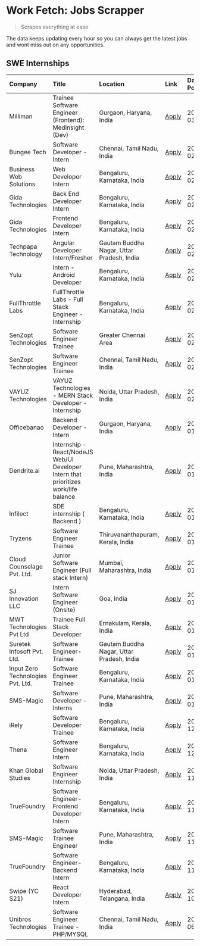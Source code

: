# Work Fetch: Jobs Scrapper
> Scrapes everything at ease

The data keeps updating every hour so you can always get the latest jobs and wont miss out on any opportunities.

## SWE Internships
<!--START_SECTION:workfetch-->
| Company                           | Title                                                                                | Location                                  | Link                                                                                                                                                                                                                                                                                                          | Date Posted   |
|:----------------------------------|:-------------------------------------------------------------------------------------|:------------------------------------------|:--------------------------------------------------------------------------------------------------------------------------------------------------------------------------------------------------------------------------------------------------------------------------------------------------------------|:--------------|
| Milliman                          | Trainee Software Engineer (Frontend): MedInsight (Dev)                               | Gurgaon, Haryana, India                   | [Apply](https://in.linkedin.com/jobs/view/trainee-software-engineer-frontend-medinsight-dev-at-milliman-3792874280?refId=9%2Fg%2Fi%2F6Vm09agj%2BQCt0%2FOw%3D%3D&trackingId=%2FZzTz5yBtIKVbIwGgFaAGw%3D%3D&position=4&pageNum=0&trk=public_jobs_jserp-result_search-card)                                      | 2024-03-01    |
| Bungee Tech                       | Software Developer - Intern                                                          | Chennai, Tamil Nadu, India                | [Apply](https://in.linkedin.com/jobs/view/software-developer-intern-at-bungee-tech-3842220746?refId=wh5yMV%2BiflZOftItJf0yxA%3D%3D&trackingId=Or5XrxUNnC2lDTzKwmLtqg%3D%3D&position=23&pageNum=1&trk=public_jobs_jserp-result_search-card)                                                                    | 2024-02-28    |
| Business Web Solutions            | Web Developer Intern                                                                 | Bengaluru, Karnataka, India               | [Apply](https://in.linkedin.com/jobs/view/web-developer-intern-at-business-web-solutions-3839906144?refId=9%2Fg%2Fi%2F6Vm09agj%2BQCt0%2FOw%3D%3D&trackingId=YbmBJXzFkmgFYuJ8vaNaAQ%3D%3D&position=16&pageNum=0&trk=public_jobs_jserp-result_search-card)                                                      | 2024-02-26    |
| Gida Technologies                 | Back End Developer Intern                                                            | Bengaluru, Karnataka, India               | [Apply](https://in.linkedin.com/jobs/view/back-end-developer-intern-at-gida-technologies-3836849295?refId=wh5yMV%2BiflZOftItJf0yxA%3D%3D&trackingId=ruNtIvEgL0my6bcxZwgyYw%3D%3D&position=19&pageNum=1&trk=public_jobs_jserp-result_search-card)                                                              | 2024-02-23    |
| Gida Technologies                 | Frontend Developer Intern                                                            | Bengaluru, Karnataka, India               | [Apply](https://in.linkedin.com/jobs/view/frontend-developer-intern-at-gida-technologies-3836040945?refId=9%2Fg%2Fi%2F6Vm09agj%2BQCt0%2FOw%3D%3D&trackingId=32vCp2olrKjbEVU%2Ff6vzPQ%3D%3D&position=14&pageNum=0&trk=public_jobs_jserp-result_search-card)                                                    | 2024-02-21    |
| Techpapa Technology               | Angular Developer Intern/Fresher                                                     | Gautam Buddha Nagar, Uttar Pradesh, India | [Apply](https://in.linkedin.com/jobs/view/angular-developer-intern-fresher-at-techpapa-technology-3834305862?refId=wh5yMV%2BiflZOftItJf0yxA%3D%3D&trackingId=sZgntAkttrmah4oiPQbDsw%3D%3D&position=20&pageNum=1&trk=public_jobs_jserp-result_search-card)                                                     | 2024-02-20    |
| Yulu                              | Intern - Android Developer                                                           | Bengaluru, Karnataka, India               | [Apply](https://in.linkedin.com/jobs/view/intern-android-developer-at-yulu-3834459982?refId=wh5yMV%2BiflZOftItJf0yxA%3D%3D&trackingId=jKZeW1PTD%2BbW30Uf3m%2FjUg%3D%3D&position=18&pageNum=1&trk=public_jobs_jserp-result_search-card)                                                                        | 2024-02-19    |
| FullThrottle Labs                 | FullThrottle Labs - Full Stack Engineer - Internship                                 | Bengaluru, Karnataka, India               | [Apply](https://in.linkedin.com/jobs/view/fullthrottle-labs-full-stack-engineer-internship-at-fullthrottle-labs-3829636016?refId=wh5yMV%2BiflZOftItJf0yxA%3D%3D&trackingId=hmvPttUpOxmuBTUh7HKyqw%3D%3D&position=17&pageNum=1&trk=public_jobs_jserp-result_search-card)                                       | 2024-02-17    |
| SenZopt Technologies              | Software Engineer Trainee                                                            | Greater Chennai Area                      | [Apply](https://in.linkedin.com/jobs/view/software-engineer-trainee-at-senzopt-technologies-3827688781?refId=wh5yMV%2BiflZOftItJf0yxA%3D%3D&trackingId=E5Bj2odNE3MJD%2FdugeWlWg%3D%3D&position=2&pageNum=1&trk=public_jobs_jserp-result_search-card)                                                          | 2024-02-12    |
| SenZopt Technologies              | Software Engineer Trainee                                                            | Chennai, Tamil Nadu, India                | [Apply](https://in.linkedin.com/jobs/view/software-engineer-trainee-at-senzopt-technologies-3827686880?refId=wh5yMV%2BiflZOftItJf0yxA%3D%3D&trackingId=uIUjKo6z2SqfH6ZP8EIH4Q%3D%3D&position=13&pageNum=1&trk=public_jobs_jserp-result_search-card)                                                           | 2024-02-12    |
| VAYUZ Technologies                | VAYUZ Technologies - MERN Stack Developer - Internship                               | Noida, Uttar Pradesh, India               | [Apply](https://in.linkedin.com/jobs/view/vayuz-technologies-mern-stack-developer-internship-at-vayuz-technologies-3822619356?refId=wh5yMV%2BiflZOftItJf0yxA%3D%3D&trackingId=6lAe4r6Xr4RX7bcvWQLRWQ%3D%3D&position=25&pageNum=1&trk=public_jobs_jserp-result_search-card)                                    | 2024-02-10    |
| Officebanao                       | Backend Developer - Intern                                                           | Gurgaon, Haryana, India                   | [Apply](https://in.linkedin.com/jobs/view/backend-developer-intern-at-officebanao-3814263731?refId=9%2Fg%2Fi%2F6Vm09agj%2BQCt0%2FOw%3D%3D&trackingId=LoAKs%2FkjRmPqAmd1nKFyDg%3D%3D&position=20&pageNum=0&trk=public_jobs_jserp-result_search-card)                                                           | 2024-01-31    |
| Dendrite.ai                       | Internship - React/NodeJS Web/UI Developer Intern that prioritizes work/life balance | Pune, Maharashtra, India                  | [Apply](https://in.linkedin.com/jobs/view/internship-react-nodejs-web-ui-developer-intern-that-prioritizes-work-life-balance-at-dendrite-ai-3818948068?refId=9%2Fg%2Fi%2F6Vm09agj%2BQCt0%2FOw%3D%3D&trackingId=03koRf1WGOF4pBNWmhUV%2FQ%3D%3D&position=25&pageNum=0&trk=public_jobs_jserp-result_search-card) | 2024-01-31    |
| Infilect                          | SDE internship ( Backend )                                                           | Bengaluru, Karnataka, India               | [Apply](https://in.linkedin.com/jobs/view/sde-internship-backend-at-infilect-3815120558?refId=9%2Fg%2Fi%2F6Vm09agj%2BQCt0%2FOw%3D%3D&trackingId=Ua3hw75DdZK50YcirgubTw%3D%3D&position=21&pageNum=0&trk=public_jobs_jserp-result_search-card)                                                                  | 2024-01-25    |
| Tryzens                           | Software Engineer Trainee                                                            | Thiruvananthapuram, Kerala, India         | [Apply](https://in.linkedin.com/jobs/view/software-engineer-trainee-at-tryzens-3809363491?refId=wh5yMV%2BiflZOftItJf0yxA%3D%3D&trackingId=xq4TuMwEVaAKQj6dLnAemw%3D%3D&position=5&pageNum=1&trk=public_jobs_jserp-result_search-card)                                                                         | 2024-01-18    |
| Cloud Counselage Pvt. Ltd.        | Junior Software Engineer (Full stack Intern)                                         | Mumbai, Maharashtra, India                | [Apply](https://in.linkedin.com/jobs/view/junior-software-engineer-full-stack-intern-at-cloud-counselage-pvt-ltd-3803132814?refId=9%2Fg%2Fi%2F6Vm09agj%2BQCt0%2FOw%3D%3D&trackingId=hMidee%2B6Yp7wKD1J0rT2aw%3D%3D&position=22&pageNum=0&trk=public_jobs_jserp-result_search-card)                            | 2024-01-11    |
| SJ Innovation LLC                 | Intern Software Engineer (Onsite)                                                    | Goa, India                                | [Apply](https://in.linkedin.com/jobs/view/intern-software-engineer-onsite-at-sj-innovation-llc-3799959011?refId=wh5yMV%2BiflZOftItJf0yxA%3D%3D&trackingId=Jm2%2FfGFxjCHRyLYVu87GPA%3D%3D&position=10&pageNum=1&trk=public_jobs_jserp-result_search-card)                                                      | 2024-01-11    |
| MWT Technologies Pvt Ltd          | Trainee Full Stack Developer                                                         | Ernakulam, Kerala, India                  | [Apply](https://in.linkedin.com/jobs/view/trainee-full-stack-developer-at-mwt-technologies-pvt-ltd-3800921715?refId=9%2Fg%2Fi%2F6Vm09agj%2BQCt0%2FOw%3D%3D&trackingId=hdz3uKpGUfVw%2FteKaf5YsA%3D%3D&position=5&pageNum=0&trk=public_jobs_jserp-result_search-card)                                           | 2024-01-09    |
| Suretek Infosoft Pvt. Ltd.        | Software Engineer-Trainee                                                            | Gautam Buddha Nagar, Uttar Pradesh, India | [Apply](https://in.linkedin.com/jobs/view/software-engineer-trainee-at-suretek-infosoft-pvt-ltd-3800934643?refId=9%2Fg%2Fi%2F6Vm09agj%2BQCt0%2FOw%3D%3D&trackingId=tCdwDxYKrG1Y8%2BXaRbC1SQ%3D%3D&position=18&pageNum=0&trk=public_jobs_jserp-result_search-card)                                             | 2024-01-09    |
| Input Zero Technologies Pvt. Ltd. | Software Engineer Trainee                                                            | Bengaluru, Karnataka, India               | [Apply](https://in.linkedin.com/jobs/view/software-engineer-trainee-at-input-zero-technologies-pvt-ltd-3800927643?refId=wh5yMV%2BiflZOftItJf0yxA%3D%3D&trackingId=oceSCxQu%2BJDW28cu76yTlg%3D%3D&position=1&pageNum=1&trk=public_jobs_jserp-result_search-card)                                               | 2024-01-09    |
| SMS-Magic                         | Software Developer -Interns                                                          | Pune, Maharashtra, India                  | [Apply](https://in.linkedin.com/jobs/view/software-developer-interns-at-sms-magic-3799485343?refId=wh5yMV%2BiflZOftItJf0yxA%3D%3D&trackingId=FYWbH5JHc4A9IPKv9C8QCQ%3D%3D&position=3&pageNum=1&trk=public_jobs_jserp-result_search-card)                                                                      | 2024-01-05    |
| iRely                             | Software Developer Trainee                                                           | Bengaluru, Karnataka, India               | [Apply](https://in.linkedin.com/jobs/view/software-developer-trainee-at-irely-3801577534?refId=9%2Fg%2Fi%2F6Vm09agj%2BQCt0%2FOw%3D%3D&trackingId=l5W3ue2t8TRQlFL7C8RkJQ%3D%3D&position=9&pageNum=0&trk=public_jobs_jserp-result_search-card)                                                                  | 2023-12-22    |
| Thena                             | Software Engineer Intern                                                             | Bengaluru, Karnataka, India               | [Apply](https://in.linkedin.com/jobs/view/software-engineer-intern-at-thena-3778731751?refId=9%2Fg%2Fi%2F6Vm09agj%2BQCt0%2FOw%3D%3D&trackingId=%2FUTJAhe9anHj4XsX0fPYlA%3D%3D&position=11&pageNum=0&trk=public_jobs_jserp-result_search-card)                                                                 | 2023-12-05    |
| Khan Global Studies               | Software Engineer Internship                                                         | Noida, Uttar Pradesh, India               | [Apply](https://in.linkedin.com/jobs/view/software-engineer-internship-at-khan-global-studies-3766942197?refId=wh5yMV%2BiflZOftItJf0yxA%3D%3D&trackingId=opfq2bfTTaPslghqifp15A%3D%3D&position=14&pageNum=1&trk=public_jobs_jserp-result_search-card)                                                         | 2023-11-27    |
| TrueFoundry                       | Software Engineer- Frontend Developer Intern                                         | Bengaluru, Karnataka, India               | [Apply](https://in.linkedin.com/jobs/view/software-engineer-frontend-developer-intern-at-truefoundry-3790095058?refId=9%2Fg%2Fi%2F6Vm09agj%2BQCt0%2FOw%3D%3D&trackingId=RdPC2EQkbV70biWDie%2FG1A%3D%3D&position=10&pageNum=0&trk=public_jobs_jserp-result_search-card)                                        | 2023-11-24    |
| SMS-Magic                         | Software Trainee Engineer                                                            | Pune, Maharashtra, India                  | [Apply](https://in.linkedin.com/jobs/view/software-trainee-engineer-at-sms-magic-3761409781?refId=9%2Fg%2Fi%2F6Vm09agj%2BQCt0%2FOw%3D%3D&trackingId=a3WC99kc9pfqaUScLI3tIQ%3D%3D&position=23&pageNum=0&trk=public_jobs_jserp-result_search-card)                                                              | 2023-11-16    |
| TrueFoundry                       | Software Engineer-Backend Intern                                                     | Bengaluru, Karnataka, India               | [Apply](https://in.linkedin.com/jobs/view/software-engineer-backend-intern-at-truefoundry-3779508170?refId=9%2Fg%2Fi%2F6Vm09agj%2BQCt0%2FOw%3D%3D&trackingId=Zu5vxwNYJFLxQdE0wF8ETA%3D%3D&position=24&pageNum=0&trk=public_jobs_jserp-result_search-card)                                                     | 2023-11-10    |
| Swipe (YC S21)                    | React Developer Intern                                                               | Hyderabad, Telangana, India               | [Apply](https://in.linkedin.com/jobs/view/react-developer-intern-at-swipe-yc-s21-3737600089?refId=9%2Fg%2Fi%2F6Vm09agj%2BQCt0%2FOw%3D%3D&trackingId=YoIX2VCmZg4PcDqJvA6Cfg%3D%3D&position=13&pageNum=0&trk=public_jobs_jserp-result_search-card)                                                              | 2023-10-13    |
| Unibros Technologies              | Software Engineer Trainee - PHP/MYSQL                                                | Chennai, Tamil Nadu, India                | [Apply](https://in.linkedin.com/jobs/view/software-engineer-trainee-php-mysql-at-unibros-technologies-3656599241?refId=wh5yMV%2BiflZOftItJf0yxA%3D%3D&trackingId=vfbjC48i9bu4zCYRhmfPJw%3D%3D&position=6&pageNum=1&trk=public_jobs_jserp-result_search-card)                                                  | 2023-06-12    |
<!--END_SECTION:workfetch-->
